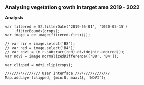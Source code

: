 

### Analysing vegetation growth in target area 2019 - 2022

**Analysis**

```
var filtered = S2.filterDate('2019-05-01', '2020-05-15')
    .filterBounds(crops);
var image = ee.Image(filtered.first());

// var nir = image.select('B8');
// var red = image.select('B4');
// var ndvi = (nir.subtract(red).divide(nir.add(red)));
var ndvi = image.normalizedDifference(['B8', 'B4']);

var clipped = ndvi.clip(crops);

//////////////// User Interface ////////////////
Map.addLayer(clipped, {min:0, max:1}, 'NDVI');
```


